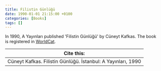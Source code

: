 ```yaml
---
title: Filistin Günlüğü
date: 1990-01-01 21:15:00 +0100
categories: [Books]
tags: []
---
```


In 1990, A Yayınları published 'Filistin Günlüğü' by Cüneyt Kafkas. The book is registered in [WorldCat](https://search.worldcat.org/title/34193103).


| Cite this:   |
|--------|
| Cüneyt Kafkas. Filistin Günlüğü. İstanbul: A Yayınları, 1990

 